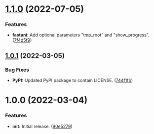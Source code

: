 # [1.1.0](https://github.com/aaronmussig/chiton/compare/v1.0.1...v1.1.0) (2022-07-05)


### Features

* **fastani:** Add optional parameters "tmp_root" and "show_progress". ([7f4d5f9](https://github.com/aaronmussig/chiton/commit/7f4d5f9e241317d36fb6d50189669532074d4159))

## [1.0.1](https://github.com/aaronmussig/chiton/compare/v1.0.0...v1.0.1) (2022-03-05)


### Bug Fixes

* **PyPI:** Updated PyPI package to contain LICENSE. ([744f1fb](https://github.com/aaronmussig/chiton/commit/744f1fb0783a77aa8d95266eb740c9ffe50675ca))

# 1.0.0 (2022-03-04)


### Features

* **init:** Initial release. ([90e5279](https://github.com/aaronmussig/chiton/commit/90e527913f6d79aeff8ae3aae33cea8fd7da600a))
